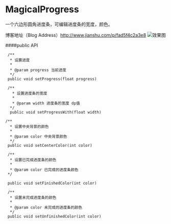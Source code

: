 # MagicalProgress
一个六边形圆角进度条，可编辑进度条的宽度，颜色。



博客地址（Blog Address）http://www.jianshu.com/p/fad5f4c2a3e8
![效果图](http://upload-images.jianshu.io/upload_images/2159288-004877945ce7f99d.gif?imageMogr2/auto-orient/strip)

####public API
```
 /**
  * 设置进度
  *
  * @param progress 当前进度
  */
 public void setProgress(float progress) 
 
 /**
   * 设置进度条的宽度
   *
   * @param width 进度条的宽度 dp值
  */
  public void setProgressWith(float width) 

/**
  * 设置中央背景的颜色
  *
  * @param color 中央背景颜色
  */
 public void setCenterColor(int color) 

 /**
  * 设置已完成进度条的颜色
  *
  * @param color 已完成的进度条颜色
 */

 public void setFinishedColor(int color)

 /**
  * 设置未完成进度条的颜色
  *
  * @param color 未完成的进度条的颜色
  */
 public void setUnfinishedColor(int color)

```
